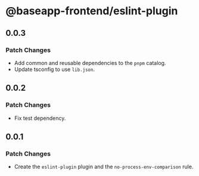 # @baseapp-frontend/eslint-plugin

## 0.0.3

### Patch Changes

- Add common and reusable dependencies to the `pnpm` catalog.
- Update tsconfig to use `lib.json`.

## 0.0.2

### Patch Changes

- Fix test dependency.

## 0.0.1

### Patch Changes

- Create the `eslint-plugin` plugin and the `no-process-env-comparison` rule.
